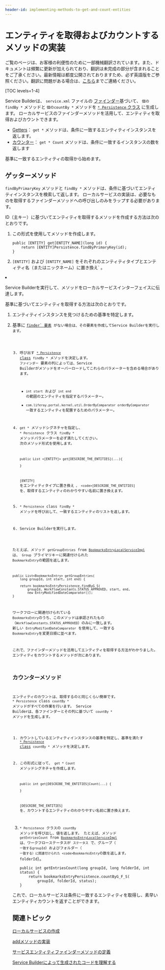 ```yaml
---
header-id: implementing-methods-to-get-and-count-entities
---
```


# エンティティを取得およびカウントするメソッドの実装

<p class="alert alert-info"><span class="wysiwyg-color-blue120">ご覧のページは、お客様の利便性のために一部機械翻訳されています。また、ドキュメントは頻繁に更新が加えられており、翻訳は未完成の部分が含まれることをご了承ください。最新情報は都度公開されておりますため、必ず英語版をご参照ください。翻訳に問題がある場合は、<a href="mailto:support-content-jp@liferay.com">こちら</a>までご連絡ください。</span></p>

[TOC levels=1-4]

Service Builderは、 `service.xml` ファイルの [ファインダー](/docs/7-1/tutorials/-/knowledge_base/t/defining-service-entity-finder-methods)基づいて、 `個のfindBy *` メソッドと `個のcountBy *` メソッドを [`* Persistence` クラス](/docs/7-1/tutorials/-/knowledge_base/t/understanding-the-code-generated-by-service-builder) に生成します。 ローカルサービスのファインダーメソッドを活用して、エンティティを取得およびカウントできます。

  - [Getters](#getter-methods)： `get *` メソッドは、条件に一致するエンティティインスタンスを返します。
  - [カウンター](#counter-methods)： `get * Count` メソッドは、条件に一致するインスタンスの数を返します

基準に一致するエンティティの取得から始めます。

## ゲッターメソッド

`findByPrimaryKey` メソッドと `findBy *` メソッドは、条件に基づいてエンティティインスタンスを検索して返します。 ローカルサービスの実装は、必要なものを取得するファインダーメソッドへの呼び出しのみをラップする必要があります。

ID（主キー）に基づいてエンティティを取得するメソッドを作成する方法は次のとおりです。

1.  この形式を使用してメソッドを作成します。
   
        public [ENTITY] get[ENTITY_NAME](long id) {
            return [ENTITY]Persistence.findByPrimaryKey(id);
        }

2.  `[ENTITY]` および `[ENTITY_NAME]` をそれぞれのエンティティタイプとエンティティ名（またはニックネーム）に置き換え` 。</p></li>
<li><p spaces-before="0"> Service Builderを実行して、メソッドをローカルサービスインターフェイスに伝達します。</p></li>
</ol>

<p spaces-before="0">基準に基づいてエンティティを取得する方法は次のとおりです。</p>

<ol start="1">
<li><p spaces-before="0"> エンティティインスタンスを見つけるための基準を特定します。</p></li>
<li><p spaces-before="0"> 基準に <a href="/docs/7-1/tutorials/-/knowledge_base/t/defining-service-entity-finder-methods"><code>finder` 要素</a> がない場合は、その要素を作成してService Builderを実行します。

3.  呼び出す [`* Persistence` class](/docs/7-1/tutorials/-/knowledge_base/t/understanding-the-code-generated-by-service-builder) `findBy *` メソッドを決定します。 `ファインダー` 要素の列によっては、Service Builderがメソッドをオーバーロードしてこれらのパラメーターを含める場合があります。

      - `int start` および `int end` の範囲のエンティティを指定するパラメーター。
      - `com.liferay.portal.kernel.util.OrderByComparator orderByComparator` 一致するエンティティを配置するためのパラメーター。

4.  `get *` メソッドシグネチャを指定し、 `* Persistence` クラス `findBy *` メソッドパラメーターを必ず満たしてください。 次のメソッド形式を使用します。

        public List <[ENTITY]> get[DESCRIBE_THE_ENTITIES](...){

        }

    `[ENTITY]` をエンティティタイプに置き換え` 。 <code>[DESCRIBE_THE_ENTITIES]` を、取得するエンティティのわかりやすい名前に置き換えます。

5.  `* Persistence` class `findBy *` メソッドを呼び出して、一致するエンティティのリストを返します。

6.  Service Builderを実行します。

たとえば、メソッド `getGroupEntries` from [`BookmarksEntryLocalServiceImpl`](https://github.com/liferay/liferay-portal/blob/7.1.0-a1/modules/apps/collaboration/bookmarks/bookmarks-service/src/main/java/com/liferay/bookmarks/service/impl/BookmarksEntryLocalServiceImpl.java) は、 `Group` プライマリキーに関連付けられた `BookmarksEntry`の範囲を返します。

    public List<BookmarksEntry> getGroupEntries(
        long groupId, int start, int end) {
    
        return bookmarksEntryPersistence.findByG_S(
            groupId, WorkflowConstants.STATUS_APPROVED, start, end,
            new EntryModifiedDateComparator());
    }

ワークフローに関連付けられている `BookmarksEntry`のうち、このメソッドは承認されたもの（`WorkflowConstants.STATUS_APPROVED`）のみに一致します。 新しい `EntryModifiedDateComparator` を使用して、一致する `BookmarksEntry`を変更日順に並べます。

これで、ファインダーメソッドを活用してエンティティを取得する方法がわかりました。 エンティティをカウントするメソッドが次にあります。

## カウンターメソッド

エンティティのカウントは、取得するのと同じくらい簡単です。 `* Persistence` class `countBy *` メソッドがすべての作業を行います。 Service Builderは、各ファインダーとその列に基づいて `countBy *` メソッドを生成します。

1.  カウントしているエンティティインスタンスの基準を特定し、基準を満たす [`* Persistence` class](/docs/7-1/tutorials/-/knowledge_base/t/understanding-the-code-generated-by-service-builder) `countBy *` メソッドを決定します。

2.  この形式に従って、 `get * Count` メソッドシグネチャを作成します。
   
        public int get[DESCRIBE_THE_ENTITIES]Count(...) {
       
        }

    `[DESCRIBE_THE_ENTITIES]` を、カウントするエンティティのわかりやすい名前に置き換えます。

3.  `* Persistence` クラスの `countBy` メソッドを呼び出し、値を返します。 たとえば、メソッド `getEntriesCount` from [`BookmarksEntryLocalServiceImpl`](https://github.com/liferay/liferay-portal/blob/7.1.0-a1/modules/apps/collaboration/bookmarks/bookmarks-service/src/main/java/com/liferay/bookmarks/service/impl/BookmarksEntryLocalServiceImpl.java) は、ワークフローステータスが `ステータス` で、グループ（ `一致するgroupId`）およびフォルダー（ `一致する）に関連付けられた <code>BookmarksEntry`の数を返します。 folderId</code>）。
   
        public int getEntriesCount(long groupId, long folderId, int status) {
            return bookmarksEntryPersistence.countByG_F_S(
                groupId, folderId, status);
        }

これで、ローカルサービスは条件に一致するエンティティを取得し、素早いエンティティカウントを返すことができます。

## 関連トピック

[ローカルサービスの作成](/docs/7-1/tutorials/-/knowledge_base/t/creating-local-services)

[addメソッドの実装](/docs/7-1/tutorials/-/knowledge_base/t/implementing-an-add-method)

[サービスエンティティファインダーメソッドの定義](/docs/7-1/tutorials/-/knowledge_base/t/defining-service-entity-finder-methods)

[Service Builderによって生成されたコードを理解する](/docs/7-1/tutorials/-/knowledge_base/t/understanding-the-code-generated-by-service-builder)
